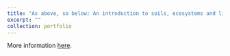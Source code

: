 ```yaml
---
title: "As above, so below: An introduction to soils, ecosystems and livelihoods in the Tropics"
excerpt: ""
collection: portfolio
---
```


More information [here](https://www.edx.org/learn/soil/ku-leuven-as-above-so-below-an-introduction-to-soils-ecosystems-and-livelihoods-in-the-tropics "EdX").

